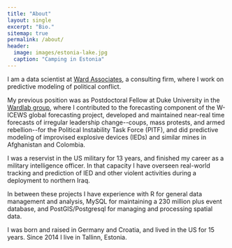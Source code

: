 ```yaml
---
title: "About"
layout: single
excerpt: "Bio."
sitemap: true
permalink: /about/
header:
  image: images/estonia-lake.jpg
  caption: "Camping in Estonia"
---
```


I am a data scientist at [Ward Associates](http://www.wardassociatesinc.com), a consulting firm, where I work on predictive modeling of political conflict. 

My previous position was as Postdoctoral Fellow at Duke University in the [Wardlab group](http://www.mdwardlab.com), where I contributed to the forecasting component of the W-ICEWS global forecasting project, developed and maintained near-real time forecasts of irregular leadership change--coups, mass protests, and armed rebellion--for the Political Instability Task Force (PITF), and did predictive modeling of improvised explosive devices (IEDs) and similar mines in Afghanistan and Colombia. 

I was a reservist in the US military for 13 years, and finished my career as a military intelligence officer. In that capacity I have overseen real-world tracking and prediction of IED and other violent activities during a deployment to northern Iraq. 

In between these projects I have experience with R for general data management and analysis, MySQL for maintaining a 230 million plus event database, and PostGIS/Postgresql for managing and processing spatial data. 

I was born and raised in Germany and Croatia, and lived in the US for 15 years. Since 2014 I live in Tallinn, Estonia. 
